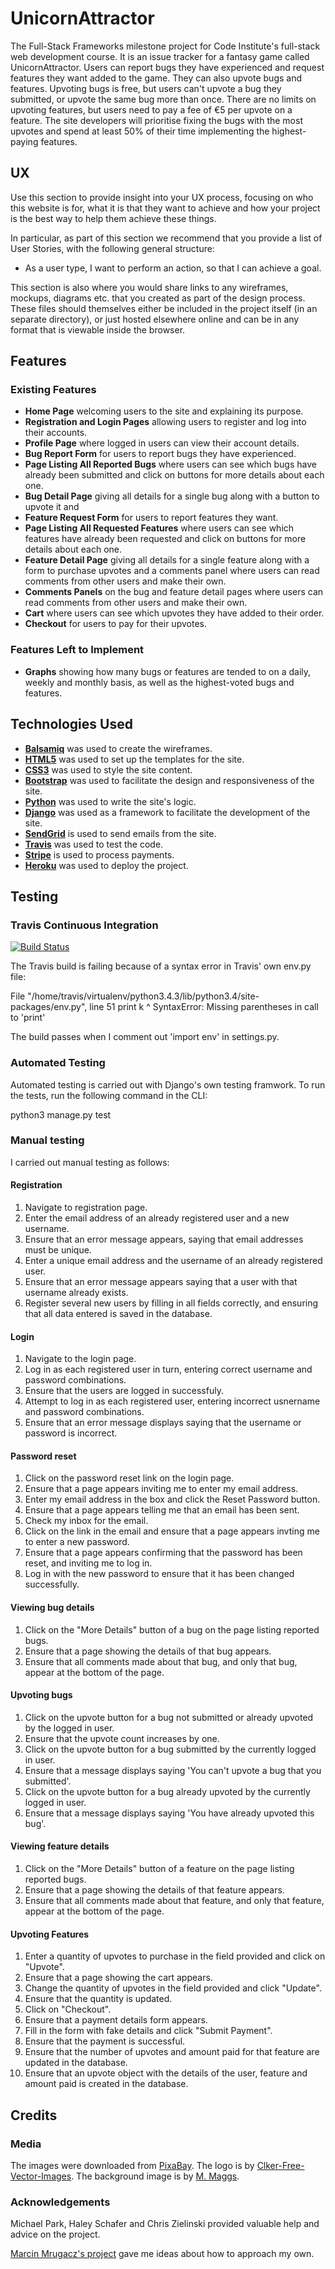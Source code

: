 # UnicornAttractor

The Full-Stack Frameworks milestone project for Code Institute's full-stack web development course. It is an issue tracker for a fantasy game called UnicornAttractor. Users can report bugs they have experienced 
and request features they want added to the game. They can also upvote bugs and features. Upvoting bugs is free, but users can't upvote a bug they submitted, or upvote the same bug more than once. There are no 
limits on upvoting features, but users need to pay a fee of €5 per upvote on a feature. The site developers will prioritise fixing the bugs with the most upvotes and spend at least 50% of their time implementing 
the highest-paying features.


## UX
 
Use this section to provide insight into your UX process, focusing on who this website is for, what it is that they want to achieve and how your project is the best way to help them achieve these things.

In particular, as part of this section we recommend that you provide a list of User Stories, with the following general structure:
- As a user type, I want to perform an action, so that I can achieve a goal.

This section is also where you would share links to any wireframes, mockups, diagrams etc. that you created as part of the design process. These files should themselves either be included in the project itself (in an separate directory), or just hosted elsewhere online and can be in any format that is viewable inside the browser.


## Features

### Existing Features
- **Home Page** welcoming users to the site and explaining its purpose.
- **Registration and Login Pages** allowing users to register and log into their accounts.
- **Profile Page** where logged in users can view their account details.
- **Bug Report Form** for users to report bugs they have experienced.
- **Page Listing All Reported Bugs** where users can see which bugs have already been submitted and click on buttons for more details about each one.
- **Bug Detail Page** giving all details for a single bug along with a button to upvote it and 
- **Feature Request Form** for users to report features they want.
- **Page Listing All Requested Features** where users can see which features have already been requested and click on buttons for more details about each one.
- **Feature Detail Page** giving all details for a single feature along with a form to purchase upvotes and a comments panel where users can read comments from other users and make their own.
- **Comments Panels** on the bug and feature detail pages where users can read comments from other users and make their own.
- **Cart** where users can see which upvotes they have added to their order.
- **Checkout** for users to pay for their upvotes.

### Features Left to Implement
- **Graphs** showing how many bugs or features are tended to on a daily, weekly and monthly basis, as well as the highest-voted bugs and features.


## Technologies Used

- **[Balsamiq](https://balsamiq.com/)** was used to create the wireframes.
- **[HTML5](https://developer.mozilla.org/en-US/docs/Web/Guide/HTML/HTML5)** was used to set up the templates for the site.
- **[CSS3](https://developer.mozilla.org/en-US/docs/Web/CSS/CSS3)** was used to style the site content.
- **[Bootstrap](https://getbootstrap.com/)** was used to facilitate the design and responsiveness of the site.
- **[Python](https://www.python.org/)** was used to write the site's logic.
- **[Django](https://www.djangoproject.com/)** was used as a framework to facilitate the development of the site.
- **[SendGrid](https://sendgrid.com/)** is used to send emails from the site.
- **[Travis](https://travis-ci.org/)** was used to test the code.
- **[Stripe](https://stripe.com/ie)** is used to process payments.
- **[Heroku](https://www.heroku.com/)** was used to deploy the project.


## Testing

### Travis Continuous Integration
[![Build Status](https://travis-ci.org/joanms/unicorn-attractor.svg?branch=master)](https://travis-ci.org/joanms/unicorn-attractor)

The Travis build is failing because of a syntax error in Travis' own env.py file:

File "/home/travis/virtualenv/python3.4.3/lib/python3.4/site-packages/env.py", line 51
    print k
          ^
SyntaxError: Missing parentheses in call to 'print'

The build passes when I comment out 'import env' in settings.py.

### Automated Testing
Automated testing is carried out with Django's own testing framwork. To run the tests, run the following command in the CLI:

python3 manage.py test

### Manual testing
I carried out manual testing as follows:

#### Registration
1. Navigate to registration page.
2. Enter the email address of an already registered user and a new username.
3. Ensure that an error message appears, saying that email addresses must be unique.
4. Enter a unique email address and the username of an already registered user.
5. Ensure that an error message appears saying that a user with that username already exists.
6. Register several new users by filling in all fields correctly, and ensuring that all data entered is saved in the database.

#### Login
1. Navigate to the login page.
2. Log in as each registered user in turn, entering correct username and password combinations.
3. Ensure that the users are logged in successfuly.
4. Attempt to log in as each registered user, entering incorrect usnername and password combinations.
5. Ensure that an error message displays saying that the username or password is incorrect.

#### Password reset
1. Click on the password reset link on the login page.
2. Ensure that a page appears inviting me to enter my email address.
3. Enter my email address in the box and click the Reset Password button.
4. Ensure that a page appears telling me that an email has been sent.
5. Check my inbox for the email.
6. Click on the link in the email and ensure that a page appears invting me to enter a new password.
7. Ensure that a page appears confirming that the password has been reset, and inviting me to log in.
8. Log in with the new password to ensure that it has been changed successfully.

#### Viewing bug details
1. Click on the "More Details" button of a bug on the page listing reported bugs.
2. Ensure that a page showing the details of that bug appears.
3. Ensure that all comments made about that bug, and only that bug, appear at the bottom of the page.

#### Upvoting bugs
1. Click on the upvote button for a bug not submitted or already upvoted by the logged in user.
2. Ensure that the upvote count increases by one.
3. Click on the upvote button for a bug submitted by the currently logged in user.
4. Ensure that a message displays saying 'You can't upvote a bug that you submitted'.
5. Click on the upvote button for a bug already upvoted by the currently logged in user.
6. Ensure that a message displays saying 'You have already upvoted this bug'.

#### Viewing feature details
1. Click on the "More Details" button of a feature on the page listing reported bugs.
2. Ensure that a page showing the details of that feature appears.
3. Ensure that all comments made about that feature, and only that feature, appear at the bottom of the page.

#### Upvoting Features
1. Enter a quantity of upvotes to purchase in the field provided and click on "Upvote".
2. Ensure that a page showing the cart appears.
3. Change the quantity of upvotes in the field provided and click "Update".
4. Ensure that the quantity is updated.
5. Click on "Checkout".
6. Ensure that a payment details form appears.
7. Fill in the form with fake details and click "Submit Payment".
8. Ensure that the payment is successful.
9. Ensure that the number of upvotes and amount paid for that feature are updated in the database.
10. Ensure that an upvote object with the details of the user, feature and amount paid is created in the database.


## Credits

### Media
The images were downloaded from [PixaBay](https://pixabay.com/). 
The logo is by [Clker-Free-Vector-Images](https://pixabay.com/users/Clker-Free-Vector-Images-3736/?utm_source=link-attribution&utm_medium=referral&utm_campaign=image&utm_content=310175). 
The background image is by [M. Maggs](https://pixabay.com/users/Wild0ne-920941/?utm_source=link-attribution&utm_medium=referral&utm_campaign=image&utm_content=1158017).

### Acknowledgements
Michael Park, Haley Schafer and Chris Zielinski provided valuable help and advice on the project.

[Marcin Mrugacz's project](https://github.com/Migacz85/django_app) gave me ideas about how to approach my own.